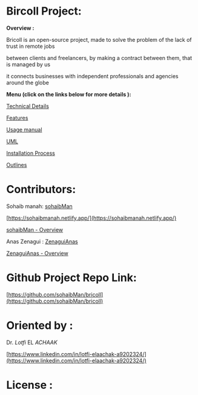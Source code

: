 # Bircoll Project:

****Overview :****

Bricoll is an open-source project, made to solve the problem of the lack of trust in remote jobs

between clients and freelancers, by making a contract between them, that is managed by us 

it connects businesses with independent professionals and agencies around the globe

**Menu (click on the links below for more details ):**



[Technical Details ](https://sohaibmanah.notion.site/Technical-Details-37881f4890f84997bb00cff78a523802)

[Features](https://sohaibmanah.notion.site/Features-d7d9969d1da4460db10de9f0b5e885cd)

[Usage manual ](https://sohaibmanah.notion.site/Usage-manual-d466fa165f40458ab7f6f379d255abd0)

[UML](https://sohaibmanah.notion.site/UML-fd74b367c9884e1286c089390f11ec34)

[Installation Process ](https://sohaibmanah.notion.site/Installation-Process-f488342ebfd3424bb05558e8a249cca5)

[Outlines](https://sohaibmanah.notion.site/Outlines-9d31c39d18724dfca5e0225e5ef84a02)


# **Contributors:**

Sohaib manah: [sohaibMan](https://github.com/sohaibMan)

[https://sohaibmanah.netlify.app/](https://sohaibmanah.netlify.app/)

[sohaibMan - Overview](https://github.com/sohaibMan)

Anas Zenagui : [ZenaguiAnas](https://github.com/ZenaguiAnas)

[ZenaguiAnas - Overview](https://github.com/ZenaguiAnas)

# **Github Project Repo Link:**

[https://github.com/sohaibMan/bricoll](https://github.com/sohaibMan/bricoll)

# O**riented by :**

Dr. *Lotfi* EL *ACHAAK*

[https://www.linkedin.com/in/lotfi-elaachak-a9202324/](https://www.linkedin.com/in/lotfi-elaachak-a9202324/)

# **License :**


